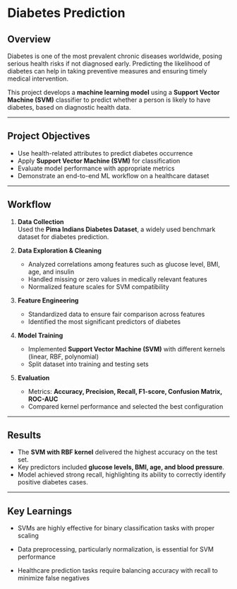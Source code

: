 # Diabetes Prediction

## Overview

Diabetes is one of the most prevalent chronic diseases worldwide, posing serious health risks if not diagnosed early. Predicting the likelihood of diabetes can help in taking preventive measures and ensuring timely medical intervention.  

This project develops a **machine learning model** using a **Support Vector Machine (SVM)** classifier to predict whether a person is likely to have diabetes, based on diagnostic health data.

---

## Project Objectives

- Use health-related attributes to predict diabetes occurrence  
- Apply **Support Vector Machine (SVM)** for classification  
- Evaluate model performance with appropriate metrics  
- Demonstrate an end-to-end ML workflow on a healthcare dataset  

---

## Workflow

1. **Data Collection**  
   Used the **Pima Indians Diabetes Dataset**, a widely used benchmark dataset for diabetes prediction.  

2. **Data Exploration & Cleaning**  
   - Analyzed correlations among features such as glucose level, BMI, age, and insulin  
   - Handled missing or zero values in medically relevant features  
   - Normalized feature scales for SVM compatibility  

3. **Feature Engineering**  
   - Standardized data to ensure fair comparison across features  
   - Identified the most significant predictors of diabetes  

4. **Model Training**  
   - Implemented **Support Vector Machine (SVM)** with different kernels (linear, RBF, polynomial)  
   - Split dataset into training and testing sets  

5. **Evaluation**  
   - Metrics: **Accuracy, Precision, Recall, F1-score, Confusion Matrix, ROC-AUC**  
   - Compared kernel performance and selected the best configuration  

---

## Results

- The **SVM with RBF kernel** delivered the highest accuracy on the test set.  
- Key predictors included **glucose levels, BMI, age, and blood pressure**.  
- Model achieved strong recall, highlighting its ability to correctly identify positive diabetes cases.  

---

## Key Learnings

- SVMs are highly effective for binary classification tasks with proper scaling

- Data preprocessing, particularly normalization, is essential for SVM performance

- Healthcare prediction tasks require balancing accuracy with recall to minimize false negatives
